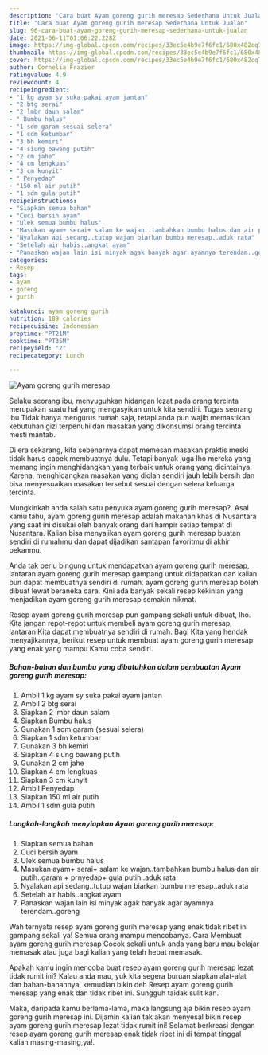 ```yaml
---
description: "Cara buat Ayam goreng gurih meresap Sederhana Untuk Jualan"
title: "Cara buat Ayam goreng gurih meresap Sederhana Untuk Jualan"
slug: 96-cara-buat-ayam-goreng-gurih-meresap-sederhana-untuk-jualan
date: 2021-06-11T01:06:22.228Z
image: https://img-global.cpcdn.com/recipes/33ec5e4b9e7f6fc1/680x482cq70/ayam-goreng-gurih-meresap-foto-resep-utama.jpg
thumbnail: https://img-global.cpcdn.com/recipes/33ec5e4b9e7f6fc1/680x482cq70/ayam-goreng-gurih-meresap-foto-resep-utama.jpg
cover: https://img-global.cpcdn.com/recipes/33ec5e4b9e7f6fc1/680x482cq70/ayam-goreng-gurih-meresap-foto-resep-utama.jpg
author: Cornelia Frazier
ratingvalue: 4.9
reviewcount: 4
recipeingredient:
- "1 kg ayam sy suka pakai ayam jantan"
- "2 btg serai"
- "2 lmbr daun salam"
- " Bumbu halus"
- "1 sdm garam sesuai selera"
- "1 sdm ketumbar"
- "3 bh kemiri"
- "4 siung bawang putih"
- "2 cm jahe"
- "4 cm lengkuas"
- "3 cm kunyit"
- " Penyedap"
- "150 ml air putih"
- "1 sdm gula putih"
recipeinstructions:
- "Siapkan semua bahan"
- "Cuci bersih ayam"
- "Ulek semua bumbu halus"
- "Masukan ayam+ serai+ salam ke wajan..tambahkan bumbu halus dan air putih..garam + prnyedap+ gula putih..aduk rata"
- "Nyalakan api sedang..tutup wajan biarkan bumbu meresap..aduk rata"
- "Setelah air habis..angkat ayam"
- "Panaskan wajan lain isi minyak agak banyak agar ayamnya terendam..goreng"
categories:
- Resep
tags:
- ayam
- goreng
- gurih

katakunci: ayam goreng gurih 
nutrition: 189 calories
recipecuisine: Indonesian
preptime: "PT21M"
cooktime: "PT35M"
recipeyield: "2"
recipecategory: Lunch

---
```



![Ayam goreng gurih meresap](https://img-global.cpcdn.com/recipes/33ec5e4b9e7f6fc1/680x482cq70/ayam-goreng-gurih-meresap-foto-resep-utama.jpg)

Selaku seorang ibu, menyuguhkan hidangan lezat pada orang tercinta merupakan suatu hal yang mengasyikan untuk kita sendiri. Tugas seorang ibu Tidak hanya mengurus rumah saja, tetapi anda pun wajib memastikan kebutuhan gizi terpenuhi dan masakan yang dikonsumsi orang tercinta mesti mantab.

Di era  sekarang, kita sebenarnya dapat memesan masakan praktis meski tidak harus capek membuatnya dulu. Tetapi banyak juga lho mereka yang memang ingin menghidangkan yang terbaik untuk orang yang dicintainya. Karena, menghidangkan masakan yang diolah sendiri jauh lebih bersih dan bisa menyesuaikan masakan tersebut sesuai dengan selera keluarga tercinta. 



Mungkinkah anda salah satu penyuka ayam goreng gurih meresap?. Asal kamu tahu, ayam goreng gurih meresap adalah makanan khas di Nusantara yang saat ini disukai oleh banyak orang dari hampir setiap tempat di Nusantara. Kalian bisa menyajikan ayam goreng gurih meresap buatan sendiri di rumahmu dan dapat dijadikan santapan favoritmu di akhir pekanmu.

Anda tak perlu bingung untuk mendapatkan ayam goreng gurih meresap, lantaran ayam goreng gurih meresap gampang untuk didapatkan dan kalian pun dapat membuatnya sendiri di rumah. ayam goreng gurih meresap boleh dibuat lewat beraneka cara. Kini ada banyak sekali resep kekinian yang menjadikan ayam goreng gurih meresap semakin nikmat.

Resep ayam goreng gurih meresap pun gampang sekali untuk dibuat, lho. Kita jangan repot-repot untuk membeli ayam goreng gurih meresap, lantaran Kita dapat membuatnya sendiri di rumah. Bagi Kita yang hendak menyajikannya, berikut resep untuk membuat ayam goreng gurih meresap yang enak yang mampu Kamu coba sendiri.

<!--inarticleads1-->

##### Bahan-bahan dan bumbu yang dibutuhkan dalam pembuatan Ayam goreng gurih meresap:

1. Ambil 1 kg ayam sy suka pakai ayam jantan
1. Ambil 2 btg serai
1. Siapkan 2 lmbr daun salam
1. Siapkan  Bumbu halus
1. Gunakan 1 sdm garam (sesuai selera)
1. Siapkan 1 sdm ketumbar
1. Gunakan 3 bh kemiri
1. Siapkan 4 siung bawang putih
1. Gunakan 2 cm jahe
1. Siapkan 4 cm lengkuas
1. Siapkan 3 cm kunyit
1. Ambil  Penyedap
1. Siapkan 150 ml air putih
1. Ambil 1 sdm gula putih




<!--inarticleads2-->

##### Langkah-langkah menyiapkan Ayam goreng gurih meresap:

1. Siapkan semua bahan
1. Cuci bersih ayam
1. Ulek semua bumbu halus
1. Masukan ayam+ serai+ salam ke wajan..tambahkan bumbu halus dan air putih..garam + prnyedap+ gula putih..aduk rata
1. Nyalakan api sedang..tutup wajan biarkan bumbu meresap..aduk rata
1. Setelah air habis..angkat ayam
1. Panaskan wajan lain isi minyak agak banyak agar ayamnya terendam..goreng




Wah ternyata resep ayam goreng gurih meresap yang enak tidak ribet ini gampang sekali ya! Semua orang mampu mencobanya. Cara Membuat ayam goreng gurih meresap Cocok sekali untuk anda yang baru mau belajar memasak atau juga bagi kalian yang telah hebat memasak.

Apakah kamu ingin mencoba buat resep ayam goreng gurih meresap lezat tidak rumit ini? Kalau anda mau, yuk kita segera buruan siapkan alat-alat dan bahan-bahannya, kemudian bikin deh Resep ayam goreng gurih meresap yang enak dan tidak ribet ini. Sungguh taidak sulit kan. 

Maka, daripada kamu berlama-lama, maka langsung aja bikin resep ayam goreng gurih meresap ini. Dijamin kalian tak akan menyesal bikin resep ayam goreng gurih meresap lezat tidak rumit ini! Selamat berkreasi dengan resep ayam goreng gurih meresap enak tidak ribet ini di tempat tinggal kalian masing-masing,ya!.

